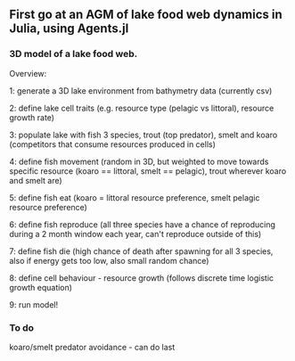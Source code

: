 ## First go at an AGM of lake food web dynamics in Julia, using Agents.jl

### 3D model of a lake food web.

Overview:

1: generate a 3D lake environment from bathymetry data (currently csv)

2: define lake cell traits (e.g. resource type (pelagic vs littoral), resource growth rate)

3: populate lake with fish 3 species, trout (top predator), smelt and koaro (competitors that consume resources produced in cells)

4: define fish movement (random in 3D, but weighted to move towards specific resource (koaro == littoral, smelt == pelagic), trout wherever koaro and smelt are)

5: define fish eat (koaro = littoral resource preference, smelt pelagic resource preference)

6: define fish reproduce (all three species have a chance of reproducing during a 2 month window each year, can't reproduce outside of this)

7: define fish die (high chance of death after spawning for all 3 species, also if energy gets too low, also small random chance)

8: define cell behaviour - resource growth (follows discrete time logistic growth equation)

9: run model!


### To do
koaro/smelt predator avoidance - can do last
